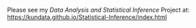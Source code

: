 Please see my *Data Analysis and Statistical Inference* Project at: https://kundata.github.io/Statistical-Inference/index.html